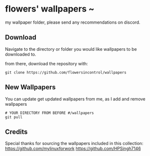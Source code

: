 # flowers' wallpapers ~
my wallpaper folder, please send any recommendations on discord.

## Download
Navigate to the directory or folder you would like wallpapers to be downloaded to.

from there, download the repository with:
```
git clone https://github.com/flowersincontrol/wallpapers
```

## New Wallpapers

You can update get updated wallpapers from me, as I add and remove wallpapers

```
# YOUR DIRECTORY FROM BEFORE #/wallpapers
git pull
```

## Credits

Special thanks for sourcing the wallpapers included in this collection:  
https://github.com/mylinuxforwork
https://github.com/HPSingh7146

